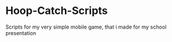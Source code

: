 # Hoop-Catch-Scripts
 Scripts for my very simple mobile game, that i made for my school presentation
